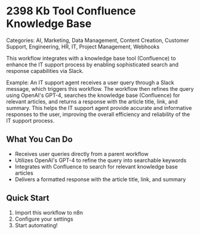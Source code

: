 # 2398 Kb Tool Confluence Knowledge Base

Categories: AI, Marketing, Data Management, Content Creation, Customer Support, Engineering, HR, IT, Project Management, Webhooks

This workflow integrates with a knowledge base tool (Confluence) to enhance the IT support process by enabling sophisticated search and response capabilities via Slack.

Example: An IT support agent receives a user query through a Slack message, which triggers this workflow. The workflow then refines the query using OpenAI's GPT-4, searches the knowledge base (Confluence) for relevant articles, and returns a response with the article title, link, and summary. This helps the IT support agent provide accurate and informative responses to the user, improving the overall efficiency and reliability of the IT support process.

## What You Can Do
- Receives user queries directly from a parent workflow
- Utilizes OpenAI's GPT-4 to refine the query into searchable keywords
- Integrates with Confluence to search for relevant knowledge base articles
- Delivers a formatted response with the article title, link, and summary

## Quick Start
1. Import this workflow to n8n
2. Configure your settings
3. Start automating!


